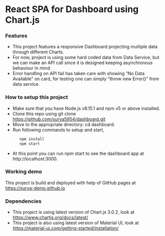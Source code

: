 # React SPA for Dashboard using Chart.js

### Features

  - This project features a responsive Dashboard projecting multiple data through different Charts.
  - For now, project is using some hard coded data from Data Service, but we can make an API call since it is designed keeping asynchronous behaviour in mind.
  - Error handling on API fail has taken care with showing “No Data Available” on card, for testing one can simply “throw new Error()” from data service.

### How to setup this project

  - Make sure that you have Node.js v8.15.1 and npm v5 or above installed.
  - Clone this repo using git clone https://github.com/surya5954/dashboard.git
  - Move to the appropriate directory: cd dashboard.
  - Run following commands to setup and start,
       ```sh
          npm install
          npm start
       ```
   - At this point you can run npm start to see the dashboard app at http://localhost:3000.

### Working demo
  
  This project is build and deployed with help of GitHub pages at https://surya-demo.github.io
  
  
### Dependencies

  - This project is using latest version of Chart.js 3.0.2, look at https://www.chartjs.org/docs/latest/
  - This project is also using latest version of Material UI, look at https://material-ui.com/getting-started/installation/
 
